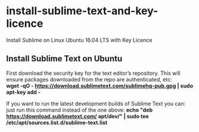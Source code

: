 # install-sublime-text-and-key-licence
Install Sublime on Linux Ubuntu 16.04 LTS with Key Licence

## Install Sublime Text on Ubuntu
First download the security key for the text editor’s repository. This will ensure packages downloaded from the repo are authenticated, etc:<br />
<b>wget -qO - https://download.sublimetext.com/sublimehq-pub.gpg | sudo apt-key add -</b> <br />

If you want to run the latest development builds of Sublime Text you can: just run this command instead of the one above:
<b>echo "deb https://download.sublimetext.com/ apt/dev/" | sudo tee /etc/apt/sources.list.d/sublime-text.list</b> <br /><br />
